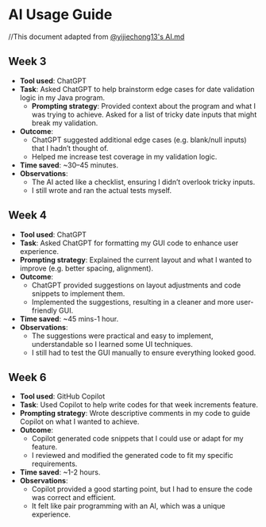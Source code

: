 # AI Usage Guide
//This document adapted from [@yijiechong13's AI.md](https://github.com/yijiechong13/ip/blob/master/AI.md)

## Week 3
- **Tool used**: ChatGPT
- **Task**: Asked ChatGPT to help brainstorm edge cases for date validation
  logic in my Java program.
  - **Prompting strategy**: Provided context about the program and what I was trying
    to achieve. Asked for a list of tricky date inputs that might break my validation.
- **Outcome**:
    - ChatGPT suggested additional edge cases (e.g. blank/null inputs) that I hadn’t thought of.
    - Helped me increase test coverage in my validation logic.
- **Time saved**: ~30–45 minutes.
- **Observations**:
    - The AI acted like a checklist, ensuring I didn’t overlook tricky inputs.
    - I still wrote and ran the actual tests myself.

## Week 4
- **Tool used**: ChatGPT
- **Task**: Asked ChatGPT for formatting my GUI code to enhance user experience.
- **Prompting strategy**: Explained the current layout and what I wanted to improve
  (e.g. better spacing, alignment).
- **Outcome**:
    - ChatGPT provided suggestions on layout adjustments and code snippets to
      implement them.
    - Implemented the suggestions, resulting in a cleaner and more user-friendly GUI.
- **Time saved**: ~45 mins-1 hour.
- **Observations**: 
    - The suggestions were practical and easy to implement, understandable so I learned some UI techniques.
    - I still had to test the GUI manually to ensure everything looked good.

## Week 6
- **Tool used**: GitHub Copilot
- **Task**: Used Copilot to help write codes for that week increments feature.
- **Prompting strategy**: Wrote descriptive comments in my code to guide Copilot on
  what I wanted to achieve.
- **Outcome**:
    - Copilot generated code snippets that I could use or adapt for my feature.
    - I reviewed and modified the generated code to fit my specific requirements.
- **Time saved**: ~1-2 hours.
- **Observations**:
    - Copilot provided a good starting point, but I had to ensure the code was
      correct and efficient.
    - It felt like pair programming with an AI, which was a unique experience.
